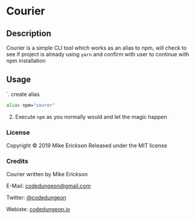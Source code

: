 # Courier

## Description

Courier is a simple CLI tool which works as an alias to npm, will check to see if project is already using `yarn` and confirm with user to continue with npm installation

## Usage

`. create alias

```bash
alias npm="courer"
```

2. Execute `npm` as you normally would and let the magic happen

### License

Copyright &copy; 2019 Mike Erickson
Released under the MIT license

### Credits

Courier written by Mike Erickson

E-Mail: [codedungeon@gmail.com](mailto:codedungeon@gmail.com)

Twitter: [@codedungeon](http://twitter.com/codedungeon)

Webiste: [codedungeon.io](http://codedungeon.io)

